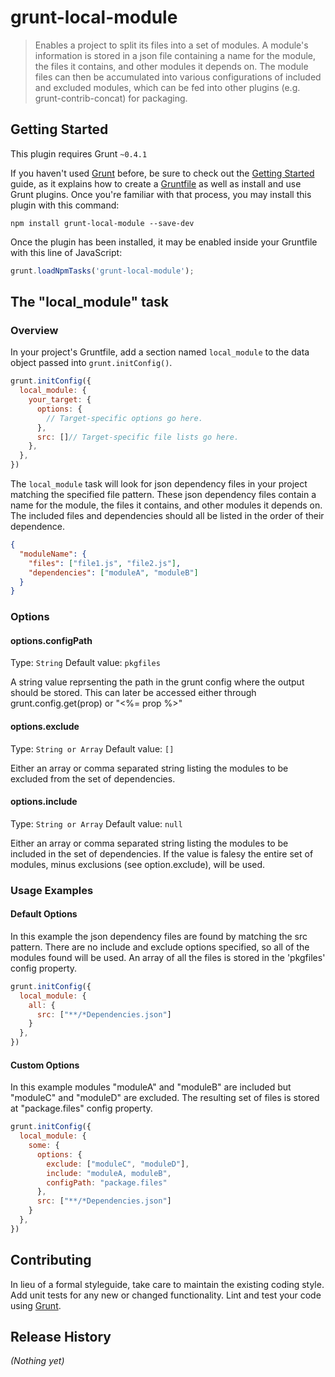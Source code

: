 # grunt-local-module

> Enables a project to split its files into a set of modules. A module's information is stored in a json file containing a name for the module, the files it contains, and other modules it depends on. The module files can then be accumulated into various configurations of included and excluded modules, which can be fed into other plugins (e.g. grunt-contrib-concat) for packaging.

## Getting Started
This plugin requires Grunt `~0.4.1`

If you haven't used [Grunt](http://gruntjs.com/) before, be sure to check out the [Getting Started](http://gruntjs.com/getting-started) guide, as it explains how to create a [Gruntfile](http://gruntjs.com/sample-gruntfile) as well as install and use Grunt plugins. Once you're familiar with that process, you may install this plugin with this command:

```shell
npm install grunt-local-module --save-dev
```

Once the plugin has been installed, it may be enabled inside your Gruntfile with this line of JavaScript:

```js
grunt.loadNpmTasks('grunt-local-module');
```

## The "local_module" task

### Overview
In your project's Gruntfile, add a section named `local_module` to the data object passed into `grunt.initConfig()`.

```js
grunt.initConfig({
  local_module: {
    your_target: {
      options: {
        // Target-specific options go here.
      },
      src: []// Target-specific file lists go here.
    },
  },
})
```

The `local_module` task will look for json dependency files in your project matching the specified file pattern.
These json dependency files contain a name for the module, the files it contains, and other modules it depends on. The included files and dependencies should all be listed in the order of their dependence.

```json
{
  "moduleName": {
    "files": ["file1.js", "file2.js"],
    "dependencies": ["moduleA", "moduleB"]
  }
}

```

### Options

#### options.configPath
Type: `String`
Default value: `pkgfiles`

A string value reprsenting the path in the grunt config where the output should be stored.
This can later be accessed either through grunt.config.get(prop) or "<%= prop %>"

#### options.exclude
Type: `String or Array`
Default value: `[]`

Either an array or comma separated string listing the modules to be excluded from the set of dependencies.

#### options.include
Type: `String or Array`
Default value: `null`

Either an array or comma separated string listing the modules to be included in the set of dependencies.
If the value is falesy the entire set of modules, minus exclusions (see option.exclude), will be used.

### Usage Examples

#### Default Options
In this example the json dependency files are found by matching the src pattern. There are no include and exclude options specified, so all of the modules found will be used. An array of all the files is stored in the 'pkgfiles' config property.

```js
grunt.initConfig({
  local_module: {
    all: {
      src: ["**/*Dependencies.json"]
    }
  },
})
```

#### Custom Options
In this example modules "moduleA" and "moduleB" are included but "moduleC" and
"moduleD" are excluded. The resulting set of files is stored at "package.files" config property.

```js
grunt.initConfig({
  local_module: {
    some: {
      options: {
        exclude: ["moduleC", "moduleD"],
        include: "moduleA, moduleB",
        configPath: "package.files"
      },
      src: ["**/*Dependencies.json"]
    }
  },
})
```

## Contributing
In lieu of a formal styleguide, take care to maintain the existing coding style. Add unit tests for any new or changed functionality. Lint and test your code using [Grunt](http://gruntjs.com/).

## Release History
_(Nothing yet)_
